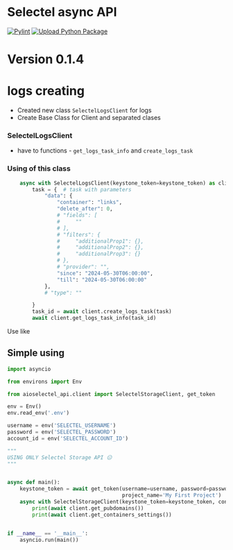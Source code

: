 # Selectel async API

[![Pylint](https://github.com/azamtoiri/aioselectel_api/actions/workflows/pylint.yml/badge.svg)](https://github.com/azamtoiri/aioselectel_api/actions/workflows/pylint.yml) [![Upload Python Package](https://github.com/azamtoiri/aioselectel_api/actions/workflows/python-publish-with-pip.yml/badge.svg)](https://github.com/azamtoiri/aioselectel_api/actions/workflows/python-publish-with-pip.yml)

# Version 0.1.4

# logs creating
* Created new class `SelectelLogsClient` for logs
* Create Base Class for Client and separated clases

### SelectelLogsClient
* have to functions - `get_logs_task_info` and `create_logs_task`

### Using of this class
```python
    async with SelectelLogsClient(keystone_token=keystone_token) as client:
        task = {  # task with parameters
            "data": {
                "container": "links",
                "delete_after": 0,
                # "fields": [
                #     ""
                # ],
                # "filters": {
                #     "additionalProp1": {},
                #     "additionalProp2": {},
                #     "additionalProp3": {}
                # },
                # "provider": "",
                "since": "2024-05-30T06:00:00",
                "till": "2024-05-30T06:00:00"
            },
            # "type": ""

        }
        task_id = await client.create_logs_task(task)
        await client.get_logs_task_info(task_id)
```
Use like 

## Simple using

```python
import asyncio

from environs import Env

from aioselectel_api.client import SelectelStorageClient, get_token

env = Env()
env.read_env('.env')

username = env('SELECTEL_USERNAME')
password = env('SELECTEL_PASSWORD')
account_id = env('SELECTEL_ACCOUNT_ID')

"""
USING ONLY Selectel Storage API 😑
"""


async def main():
    keystone_token = await get_token(username=username, password=password, account_id=account_id,
                                     project_name='My First Project')
    async with SelectelStorageClient(keystone_token=keystone_token, container_name='links') as client:
        print(await client.get_pubdomains())
        print(await client.get_containers_settings())


if __name__ == '__main__':
    asyncio.run(main())

```



